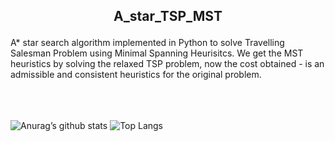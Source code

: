 <h2>
<p align = 'center'>
A_star_TSP_MST
</p>
</h2>
A* star search algorithm implemented in Python to solve Travelling Salesman Problem using Minimal Spanning Heurisitcs. We get the MST heuristics by solving
the relaxed TSP problem, now the cost obtained - is an admissible and consistent heuristics for the original problem. 

<br><br><br>
![Anurag’s github stats](https://github-readme-stats.vercel.app/api?username=Anshumaan-Chauhan02)
![Top Langs](https://github-readme-stats.vercel.app/api/top-langs/?username=Anshumaan-Chauhan02&layout=compact)
